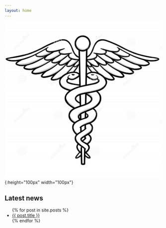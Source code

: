 ```yaml
---
layout: home
---
```


![image-title-here](/assets/images/caduceus-illustration-vector-84882810.jpg){:height="100px" width="100px"}

<h2>Latest news</h2>
<ul>
  {% for post in site.posts %}
    <li>
      <a href="{{ post.url }}">{{ post.title }}</a>
    </li>
  {% endfor %}
</ul>

